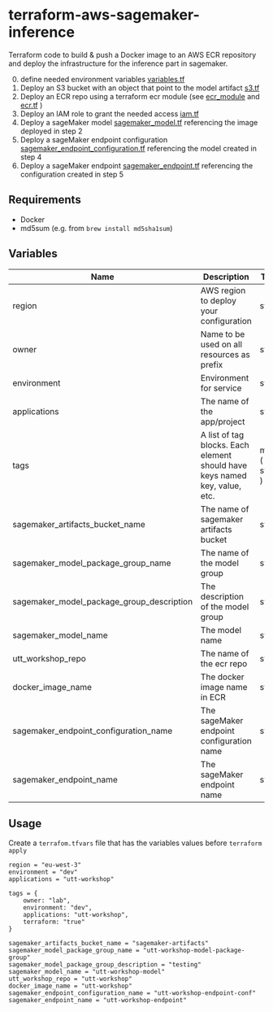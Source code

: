 # terraform-aws-sagemaker-inference

Terraform code to build & push a Docker image to an AWS ECR repository
and deploy the infrastructure for the inference part in sagemaker.

0. define needed environment variables [variables.tf](variables.tf )
1. Deploy an S3 bucket with an object that point to the model artifact [s3.tf](s3.tf)
2. Deploy an ECR repo using a terraform ecr module (see [ecr_module](ecr_module/README.md) and [ecr.tf](ecr.tf) )
3. Deploy an IAM role to grant the needed access [iam.tf](iam.tf)
4. Deploy a sageMaker model [sagemaker_model.tf](sagemaker_model.tf) referencing the image deployed in step 2
5. Deploy a sageMaker endpoint configuration [sagemaker_endpoint_configuration.tf](sagemaker_endpoint_configuration.tf) referencing the model created in step 4
6. Deploy a sageMaker endpoint [sagemaker_endpoint.tf](sagemaker_endpoint.tf) referencing the configuration created in step 5

## Requirements

- Docker
- md5sum (e.g. from `brew install md5sha1sum`)

## Variables

| Name                                      | Description                                                                | Type           | Default   | Required |
|-------------------------------------------|----------------------------------------------------------------------------|----------------|-----------|----------|
| region                                    | AWS region to deploy your configuration                                    | string         | eu-west-3 | Yes      |
| owner                                     | Name to be used on all resources as prefix                                 | string         | lab       | Yes      |
| environment                               | Environment for service                                                    | string         | dev       | Yes      |
| applications                              | The name of the app/project                                                | string         | ""        | No       |
| tags                                      | A list of tag blocks. Each element should have keys named key, value, etc. | map ( string ) | {}        | Yes      |
| sagemaker_artifacts_bucket_name           | The name of sagemaker artifacts bucket                                     | string         | ""        | Yes      |
| sagemaker_model_package_group_name        | The name of the model group                                                | string         | ""        | Yes      |
| sagemaker_model_package_group_description | The description of the model group                                         | string         | ""        | No       |
| sagemaker_model_name                      | The model name                                                             | string         | ""        | Yes      |
| utt_workshop_repo | The name of the ecr repo                                                   | string         | ""        | Yes      |
| docker_image_name                         | The docker image name in ECR                                               | string         | ""        | Yes      |
| sagemaker_endpoint_configuration_name     | The sageMaker endpoint configuration name                                  | string         | ""        | Yes      |
| sagemaker_endpoint_name                   | The sageMaker endpoint name                                                | string         | ""        | Yes      |

## Usage

Create a `terrafom.tfvars` file that has the variables values before `terraform apply`

```
region = "eu-west-3"
environment = "dev"
applications = "utt-workshop"

tags = {
    owner: "lab",
    environment: "dev",
    applications: "utt-workshop",
    terraform: "true"
}

sagemaker_artifacts_bucket_name = "sagemaker-artifacts"
sagemaker_model_package_group_name = "utt-workshop-model-package-group"
sagemaker_model_package_group_description = "testing"
sagemaker_model_name = "utt-workshop-model"
utt_workshop_repo = "utt-workshop"
docker_image_name = "utt-workshop"
sagemaker_endpoint_configuration_name = "utt-workshop-endpoint-conf"
sagemaker_endpoint_name = "utt-workshop-endpoint"
```